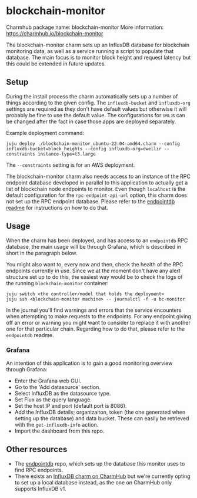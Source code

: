 <!--
Avoid using this README file for information that is maintained or published elsewhere, e.g.:

* metadata.yaml > published on Charmhub
* documentation > published on (or linked to from) Charmhub
* detailed contribution guide > documentation or CONTRIBUTING.md

Use links instead.
-->

# blockchain-monitor

Charmhub package name: blockchain-monitor
More information: https://charmhub.io/blockchain-monitor

The blockchain-monitor charm sets up an InfluxDB database for blockchain monitoring data, as well as a service running a script to populate that database. The main focus is to monitor block height and request latency but this could be extended in future updates.

## Setup

During the install process the charm automatically sets up a number of things according to the given config. The `influxdb-bucket` and `influxdb-org` settings are required as they don't have default values but otherwise it will probably be fine to use the default value. The configurations for `URL`:s can be changed after the fact in case those apps are deployed separately.

Example deployment command:

    juju deploy ./blockchain-monitor_ubuntu-22.04-amd64.charm --config influxdb-bucket=block_heights --config influxdb-org=dwellir --constraints instance-type=t3.large

The `--constraints` setting is for an AWS deployment.

The blockchain-monitor charm also needs access to an instance of the RPC endpoint database developed in parallel to this application to actually get a list of blockchain node endpoints to monitor. Even though `localhost` is the default configuration for the `rpc-endpoint-api-url` option, this charm does not set up the RPC endpoint database. Please refer to the [endpointdb readme](https://github.com/dwellir-public/endpointdb) for instructions on how to do that.

## Usage

When the charm has been deployed, and has access to an `endpointdb` RPC database, the main usage will be through Grafana, which is described in short in the paragraph below.

You might also want to, every now and then, check the health of the RPC endpoints currently in use. Since we at the moment don't have any alert structure set up to do this, the easiest way would be to check the logs of the running `blockchain-monitor` container:

    juju switch <the controller/model that holds the deployment>
    juju ssh <blockchain-monitor machine> -- journalctl -f -u bc-monitor

In the journal you'll find warnings and errors that the service encounters when attempting to make requests to the endpoints. For any endpoint giving off an error or warning you might want to consider to replace it with another one for that particular chain. Regarding how to do that, please refer to the `endpointdb` readme.

### Grafana

An intention of this application is to gain a good monitoring overview through Grafana:

- Enter the Grafana web GUI.
- Go to the 'Add datasource' section.
- Select InfluxDB as the datasource type.
- Set Flux as the query language.
- Set the host IP and port (default port is 8086).
- Add the InfluxDB details; organizaiton, token (the one generated when setting up the database) and data bucket. These can easily be retrieved with the `get-influxdb-info` action.
- Import the dashboard from this repo.

## Other resources

- The [endpointdb](https://github.com/dwellir-public/endpointdb) repo, which sets up the database this monitor uses to find RPC endpoints.
- There exists an [InfluxDB charm on CharmHub](https://charmhub.io/influxdb) but we're currently opting to set up a local database instead, as the one on CharmHub only supports InfluxDB v1.
